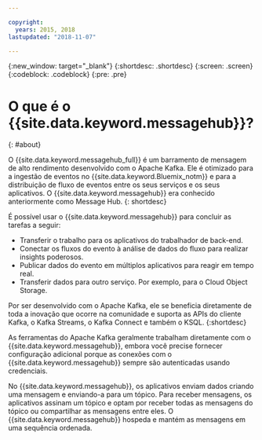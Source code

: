```yaml
---

copyright:
  years: 2015, 2018
lastupdated: "2018-11-07"

---
```


{:new_window: target="_blank"}
{:shortdesc: .shortdesc}
{:screen: .screen}
{:codeblock: .codeblock}
{:pre: .pre}

# O que é o {{site.data.keyword.messagehub}}?
{: #about}

O {{site.data.keyword.messagehub_full}} é um barramento de mensagem de alto rendimento desenvolvido com o Apache Kafka. Ele é otimizado para a ingestão de eventos no {{site.data.keyword.Bluemix_notm}} e para a distribuição de fluxo de eventos entre
os seus serviços e os seus aplicativos. O {{site.data.keyword.messagehub}}  era conhecido anteriormente como Message Hub.
{: shortdesc}

É possível usar o {{site.data.keyword.messagehub}} para concluir as tarefas a seguir:

* Transferir o trabalho para os aplicativos do trabalhador de back-end.
* Conectar os fluxos do evento à análise de dados do fluxo para realizar insights poderosos.
* Publicar dados do evento em múltiplos aplicativos para reagir em tempo real.
* Transferir dados para outro serviço. Por exemplo, para o Cloud Object Storage.

Por ser desenvolvido com o Apache Kafka, ele se beneficia diretamente de toda a inovação que ocorre na comunidade e suporta as
APIs do cliente Kafka, o Kafka Streams, o Kafka Connect e também o KSQL.
{:shortdesc}

As ferramentas do Apache Kafka geralmente trabalham diretamente com o {{site.data.keyword.messagehub}}, embora você precise fornecer configuração adicional porque as conexões com o {{site.data.keyword.messagehub}} sempre são autenticadas usando credenciais.

No {{site.data.keyword.messagehub}}, os aplicativos enviam dados criando uma mensagem e
enviando-a para um tópico. Para receber mensagens, os aplicativos assinam um tópico e optam por receber
todas as mensagens do tópico ou compartilhar as mensagens entre eles.
O {{site.data.keyword.messagehub}} hospeda e mantém as mensagens em uma sequência ordenada. 




